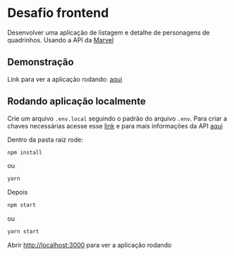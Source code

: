 # Desafio frontend

Desenvolver uma aplicação de listagem e detalhe de personagens de quadrinhos. Usando a API da [Marvel](https://developer.marvel.com/docs)

## Demonstração  

Link para ver a aplicação rodando: [aqui](https://lucid-spence-23b57c.netlify.app/)

## Rodando aplicação localmente

Crie um arquivo `.env.local` seguindo o padrão do arquivo `.env`. Para criar a chaves necessárias acesse esse [link](https://developer.marvel.com/account) e para mais informações da API [aqui](https://developer.marvel.com/docs)

Dentro da pasta raiz rode:
```sh
npm install
```
ou
```sh
yarn
```
Depois
```sh
npm start
```
ou
```sh
yarn start
```
Abrir [http://localhost:3000](http://localhost:3000) para ver a aplicação rodando

